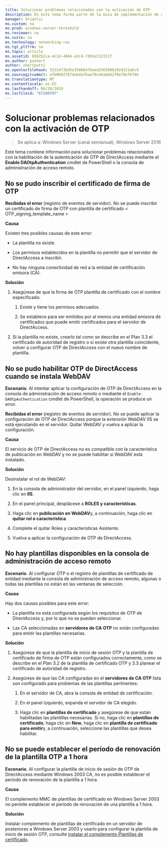 ```yaml
---
title: Solucionar problemas relacionados con la activación de OTP
description: En este tema forma parte de la Guía de implementación de acceso remoto con autenticación OTP en Windows Server 2016.
manager: brianlic
ms.custom: na
ms.prod: windows-server-threshold
ms.reviewer: na
ms.suite: na
ms.technology: networking-ras
ms.tgt_pltfrm: na
ms.topic: article
ms.assetid: b58252ca-4c1d-4664-a3c4-7301e2121517
ms.author: pashort
author: shortpatti
ms.openlocfilehash: 55314f3bd5e3500847beed256580b1924521abc9
ms.sourcegitcommit: afb0602767de64a76aaf9ce6a60d2f0e78efb78b
ms.translationtype: MT
ms.contentlocale: es-ES
ms.lasthandoff: 06/20/2019
ms.locfileid: "67280797"
---
```

# <a name="troubleshooting-enabling-otp"></a>Solucionar problemas relacionados con la activación de OTP

>Se aplica a: Windows Server (canal semianual), Windows Server 2016

Este tema contiene información para solucionar problemas relacionados con la habilitación de la autenticación de OTP de DirectAccess mediante el **Enable DAOtpAuthentication** cmdlet de PowerShell o la consola de administración de acceso remoto.
  
## <a name="failed-to-enroll-the-otp-signing-certificate"></a>No se pudo inscribir el certificado de firma de OTP  
**Recibidas el error** (registro de eventos de servidor). No se puede inscribir un certificado de firma de OTP con plantilla de certificado < OTP_signing_template_name >  
  
**Causa**  
  
Existen tres posibles causas de este error:  
  
-   La plantilla no existe.  
  
-   Los permisos establecidos en la plantilla no permitir que el servidor de DirectAccess a inscribir.  
  
-   No hay ninguna conectividad de red a la entidad de certificación emisora (CA).  
  
**Solución**  
  
1.  Asegúrese de que la firma de OTP plantilla de certificado con el nombre especificado:  
  
    1.  Existe y tiene los permisos adecuados.  
  
    2.  Se establece para ser emitidos por al menos una entidad emisora de certificados que puede emitir certificados para el servidor de DirectAccess.  
  
2.  Si la plantilla no existe, crearlo tal como se describe en el Plan 3.3 el certificado de autoridad de registro o si existe otra plantilla coincidente, volver a configurar OTP de DirectAccess con el nuevo nombre de plantilla.  
  
## <a name="failed-to-enable-directaccess-otp-when-webdav-is-installed"></a>No se pudo habilitar OTP de DirectAccess cuando se instala WebDAV  
**Escenario**. Al intentar aplicar la configuración de OTP de DirectAccess en la consola de administración de acceso remoto o mediante el `Enable-DAOtpAuthentication` cmdlet de PowerShell, la operación se produce un error.  
  
**Recibidas el error** (registro de eventos de servidor). No se puede aplicar la configuración de OTP de DirectAccess porque la extensión WebDAV IIS se está ejecutando en el servidor. Quitar WebDAV y vuelva a aplicar la configuración.  
  
**Causa**  
  
El servicio de OTP de DirectAccess no es compatible con la característica de publicación en WebDAV y no se puede habilitar si WebDAV está instalado.  
  
**Solución**  
  
Desinstalar el rol de WebDAV:  
  
1.  En la consola de administrador del servidor, en el panel izquierdo, haga clic en **IIS**.  
  
2.  En el panel principal, desplácese a **ROLES y características**.  
  
3.  Haga clic en **publicación en WebDAV**y, a continuación, haga clic en **quitar rol o característica**.  
  
4.  Complete el quitar Roles y características Asistente.  
  
5.  Vuelva a aplicar la configuración de OTP de DirectAccess.  
  
## <a name="no-templates-available-in-the-remote-access-management-console"></a>No hay plantillas disponibles en la consola de administración de acceso remoto  
**Escenario**. Al configurar OTP o el registro de plantillas de certificado de entidad mediante la consola de administración de acceso remoto, algunas o todas las plantillas no están en las ventanas de selección.  
  
**Causa**  
  
Hay dos causas posibles para este error:  
  
-   La plantilla no está configurada según los requisitos de OTP de DirectAccess y, por lo que no se pueden seleccionar.  
  
-   Las CA seleccionadas en **servidores de CA OTP** no están configuradas para emitir las plantillas necesarias.  
  
**Solución**  
  
1.  Asegúrese de que la plantilla de inicio de sesión OTP y la plantilla de certificado de firma de OTP están configurados correctamente, como se describe en el Plan 3.2 de la plantilla de certificado OTP y 3.3 planear el certificado de autoridad de registro.  
  
2.  Asegúrese de que las CA configuradas en el **servidores de CA OTP** lista son configurado para problemas de las plantillas pertinentes:  
  
    1.  En el servidor de CA, abra la consola de entidad de certificación.  
  
    2.  En el panel izquierdo, expanda el servidor de CA elegido.  
  
    3.  Haga clic en **plantillas de certificado** y asegúrese de que están habilitadas las plantillas necesarias. Si no, haga clic en **plantillas de certificado**, haga clic en **New**, haga clic en **plantilla de certificado para emitir**y, a continuación, seleccione las plantillas que desea habilitar.  
  
## <a name="cannot-set-renewal-period-of-otp-template-to-1-hour"></a>No se puede establecer el período de renovación de la plantilla OTP a 1 hora  
**Escenario**. Al configurar la plantilla de inicio de sesión de OTP de DirectAccess mediante Windows 2003 CA, no es posible establecer el período de renovación de la plantilla a 1 hora.  
  
**Causa**  
  
El complemento MMC de plantillas de certificado en Windows Server 2003 no permite establecer el período de renovación de una plantilla a 1 hora.  
  
**Solución**  
  
Instalar complemento de plantillas de certificado en un servidor de posteriores a Windows Server 2003 y usarlo para configurar la plantilla de inicio de sesión OTP, consulte [instalar el complemento Plantillas de certificado](https://technet.microsoft.com/library/cc732445.aspx).  
  


